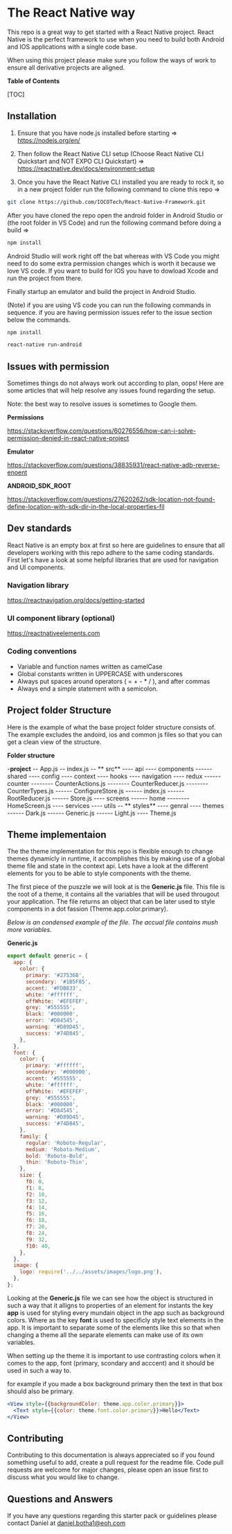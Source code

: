 # The React Native way

This repo is a great way to get started with a React Native project. React Native is the perfect framework to use when you need to build both Android and IOS applications with a single code base.

When using this project please make sure you follow the ways of work to ensure all derivative projects are aligned.

**Table of Contents**

[TOC]

## Installation

1.  Ensure that you have node.js installed before starting =>
    https://nodejs.org/en/
2.  Then follow the React Native CLI setup (Choose React Native CLI Quickstart and NOT EXPO CLI Quickstart) =>
    https://reactnative.dev/docs/environment-setup

3.  Once you have the React Native CLI installed you are ready to rock it, so in a new project folder run the following command to clone this repo =>

```bash
git clone https://github.com/IOCOTech/React-Native-Framework.git
```

After you have cloned the repo open the android folder in Android Studio or (the root folder in VS Code) and run the following command before doing a build =>

```bash
npm install
```

Android Studio will work right off the bat whereas with VS Code you might need to do some extra permission changes which is worth it because we love VS code.
If you want to build for IOS you have to dowload Xcode and run the project from there.

Finally startup an emulator and build the project in Android Studio.

(Note) if you are using VS code you can run the following commands in sequence.
if you are having permission issues refer to the issue section below the commands.

```bash
npm install
```

```bash
react-native run-android
```

## Issues with permission

Sometimes things do not always work out according to plan, oops!
Here are some articles that will help resolve any issues found regarding the setup.

Note: the best way to resolve issues is sometimes to Google them.

**Permissions**

https://stackoverflow.com/questions/60276556/how-can-i-solve-permission-denied-in-react-native-project

**Emulator**

https://stackoverflow.com/questions/38835931/react-native-adb-reverse-enoent

**ANDROID_SDK_ROOT**

https://stackoverflow.com/questions/27620262/sdk-location-not-found-define-location-with-sdk-dir-in-the-local-properties-fil

## Dev standards

React Native is an empty box at first so here are guidelines to ensure that all developers working with this repo adhere to the same coding standards. First let's have a look at some helpful libraries that are used for navigation and UI components.

### Navigation library

https://reactnavigation.org/docs/getting-started

### UI component library (optional)

https://reactnativeelements.com

### Coding conventions

- Variable and function names written as camelCase
- Global constants written in UPPERCASE with underscores
- Always put spaces around operators ( = + - \* / ), and after commas
- Always end a simple statement with a semicolon.

## Project folder Structure

Here is the example of what the base project folder structure consists of. The example excludes the andoird, ios and common js files so that you can get a clean view of the structure.

**Folder structure**

-**project**
-- App.js
-- index.js
-- ** src**
---- api
---- components
------ shared
---- config
---- context
---- hooks
---- navigation
---- redux
------ counter
-------- CounterActions.js
-------- CounterReducer.js
-------- CounterTypes.js
------ ConfigureStore.js
------ index.js
------ RootReducer.js
------ Store.js
---- screens
------ home
-------- HomeScreen.js
---- services
---- utils
-- ** styles**
---- genral
---- themes
------ Dark.js
------ Generic.js
------ Light.js
---- Theme.js

## Theme implementaion

The the theme implementation for this repo is flexible enough to change themes dynamicly in runtime, it accomplishes this by making use of a global theme file and state in the context api. Lets have a look at the different elements for you to be able to style components with the theme.

The first piece of the puszzle we will look at is the **Generic.js** file. This file is the root of a theme, it contains all the variables that will be used througout your application. The file returns an object that can be later used to style components in a dot fassion (Theme.app.color.primary).

_Below is an condensed example of the file. The accual file contains mush more variables._

**Generic.js**

```javascript
export default generic = {
  app: {
    color: {
      primary: '#27536B',
      secondary: '#1B5F85',
      accent: '#FDB833',
      white: '#ffffff',
      offWhite: '#EFEFEF',
      grey: '#555555',
      black: '#000000',
      error: '#D84545',
      warning: '#D89D45',
      success: '#74D845',
    },
  },
  font: {
    color: {
      primary: '#ffffff',
      secondary: '#000000',
      accent: '#555555',
      white: '#ffffff',
      offWhite: '#EFEFEF',
      grey: '#555555',
      black: '#000000',
      error: '#D84545',
      warning: '#D89D45',
      success: '#74D845',
    },
    family: {
      regular: 'Roboto-Regular',
      medium: 'Roboto-Medium',
      bold: 'Roboto-Bold',
      thin: 'Roboto-Thin',
    },
    size: {
      f0: 0,
      f1: 8,
      f2: 10,
      f3: 12,
      f4: 14,
      f5: 16,
      f6: 18,
      f7: 20,
      f8: 24,
      f9: 32,
      f10: 40,
    },
  },
  image: {
    logo: require('../../assets/images/logo.png'),
  },
};
```

Looking at the **Generic.js** file we can see how the object is structured in such a way that it alligns to properties of an element for instants the key **app** is used for styling every mundain object in the app such as background colors. Where as the key **font** is used to specificly style text elements in the app. It is important to separate some of the elements like this so that when changing a theme all the separate elements can make use of its own variables.

When setting up the theme it is important to use contrasting colors when it comes to the app, font (primary, scondary and acccent) and it should be used in such a way to.

for example if you made a box background primary then the text in that box should also be primary.

```jsx
<View style={{backgroundColor: theme.app.color.primary}}>
  <Text style={{color: theme.font.color.primary}}>Hello</Text>
</View>
```

## Contributing

Contributing to this documentation is always appreciated so if you found something useful to add, create a pull request for the readme file.
Code pull requests are welcome for major changes, please open an issue first to discuss what you would like to change.

## Questions and Answers

If you have any questions regarding this starter pack or guidelines please contact Daniel at daniel.botha1@eoh.com
